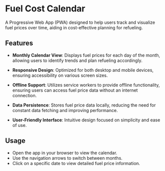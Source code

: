 # Fuel Cost Calendar

A Progressive Web App (PWA) designed to help users track and visualize fuel prices over time, aiding in cost-effective planning for refueling.

## Features

- **Monthly Calendar View**: Displays fuel prices for each day of the month, allowing users to identify trends and plan refueling accordingly.

- **Responsive Design**: Optimized for both desktop and mobile devices, ensuring accessibility on various screen sizes.

- **Offline Support**: Utilizes service workers to provide offline functionality, ensuring users can access fuel price data without an internet connection.

- **Data Persistence**: Stores fuel price data locally, reducing the need for constant data fetching and improving performance.

- **User-Friendly Interface**: Intuitive design focused on simplicity and ease of use.

## Usage

- Open the app in your browser to view the calendar.
- Use the navigation arrows to switch between months.
- Click on a specific date to view detailed fuel price information.
